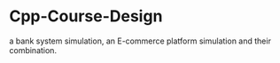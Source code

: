 # Cpp-Course-Design
a bank system simulation, an E-commerce platform simulation and their combination.
